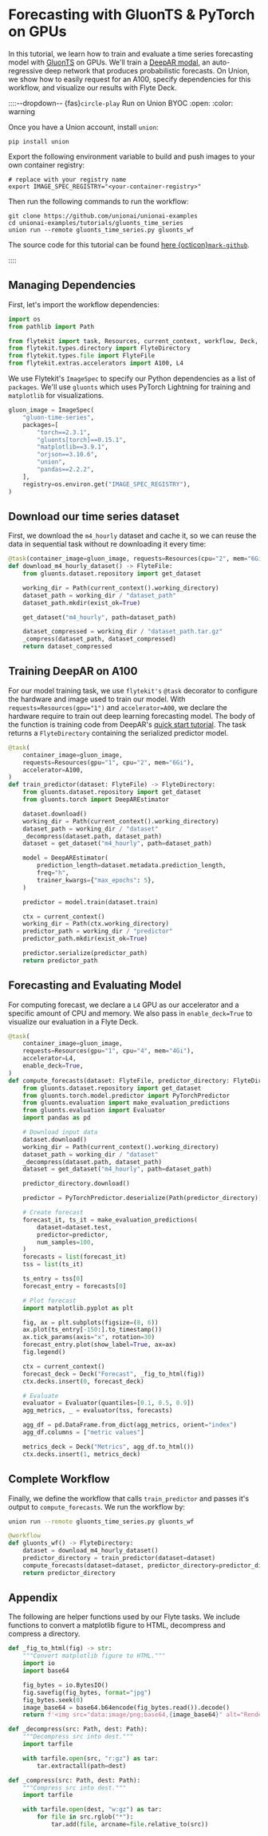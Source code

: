 # Forecasting with GluonTS & PyTorch on GPUs

In this tutorial, we learn how to train and evaluate a time series forecasting model
with [GluonTS](https://ts.gluon.ai/stable/) on GPUs. We'll train a
[DeepAR modal](https://arxiv.org/abs/1704.04110), an auto-regressive deep network that
produces probabilistic forecasts. On Union, we show how to easily request for an A100,
specify dependencies for this workflow, and visualize our results with Flyte Deck.

<!-- #region -->

::::--dropdown-- {fas}`circle-play` Run on Union BYOC
:open:
:color: warning

Once you have a Union account, install `union`:

```shell
pip install union
```

Export the following environment variable to build and push
images to your own container registry:

```shell
# replace with your registry name
export IMAGE_SPEC_REGISTRY="<your-container-registry>"
```

Then run the following commands to run the workflow:

```shell
git clone https://github.com/unionai/unionai-examples
cd unionai-examples/tutorials/gluonts_time_series
union run --remote gluonts_time_series.py gluonts_wf
```

The source code for this tutorial can be found [here {octicon}`mark-github`](https://www.github.com/unionai/unionai-examples/tree/main/tutorials/gluonts_time_series/gluonts_time_series.py).

::::

<!-- #endregion -->

## Managing Dependencies

First, let's import the workflow dependencies:

```python
import os
from pathlib import Path
```

```python
from flytekit import task, Resources, current_context, workflow, Deck, ImageSpec
from flytekit.types.directory import FlyteDirectory
from flytekit.types.file import FlyteFile
from flytekit.extras.accelerators import A100, L4
```

We use Flytekit's `ImageSpec` to specify our Python dependencies as a list of `packages`.
We'll use `gluonts` which uses PyTorch Lightning for training and `matplotlib` for
visualizations.

```python
gluon_image = ImageSpec(
    "gluon-time-series",
    packages=[
        "torch==2.3.1",
        "gluonts[torch]==0.15.1",
        "matplotlib==3.9.1",
        "orjson==3.10.6",
        "union",
        "pandas==2.2.2",
    ],
    registry=os.environ.get("IMAGE_SPEC_REGISTRY"),
)
```

## Download our time series dataset

First, we download the `m4_hourly` dataset and cache it, so we can reuse the data
in sequential task without re downloading it every time:

```python
@task(container_image=gluon_image, requests=Resources(cpu="2", mem="6Gi"))
def download_m4_hourly_dataset() -> FlyteFile:
    from gluonts.dataset.repository import get_dataset

    working_dir = Path(current_context().working_directory)
    dataset_path = working_dir / "dataset_path"
    dataset_path.mkdir(exist_ok=True)

    get_dataset("m4_hourly", path=dataset_path)

    dataset_compressed = working_dir / "dataset_path.tar.gz"
    _compress(dataset_path, dataset_compressed)
    return dataset_compressed
```

## Training DeepAR on A100

For our model training task, we use `flytekit's` `@task` decorator to configure the
hardware and image used to train our model. With `requests=Resources(gpu="1")` and
`accelerator=A00`, we declare the hardware require to train out deep learning
forecasting model. The body of the function is training code from DeepAR's
[quick start tutorial](https://ts.gluon.ai/stable/tutorials/forecasting/quick_start_tutorial.html).
The task returns a `FlyteDirectory` containing the serialized predictor model.

```python
@task(
    container_image=gluon_image,
    requests=Resources(gpu="1", cpu="2", mem="6Gi"),
    accelerator=A100,
)
def train_predictor(dataset: FlyteFile) -> FlyteDirectory:
    from gluonts.dataset.repository import get_dataset
    from gluonts.torch import DeepAREstimator

    dataset.download()
    working_dir = Path(current_context().working_directory)
    dataset_path = working_dir / "dataset"
    _decompress(dataset.path, dataset_path)
    dataset = get_dataset("m4_hourly", path=dataset_path)

    model = DeepAREstimator(
        prediction_length=dataset.metadata.prediction_length,
        freq="h",
        trainer_kwargs={"max_epochs": 5},
    )

    predictor = model.train(dataset.train)

    ctx = current_context()
    working_dir = Path(ctx.working_directory)
    predictor_path = working_dir / "predictor"
    predictor_path.mkdir(exist_ok=True)

    predictor.serialize(predictor_path)
    return predictor_path
```

## Forecasting and Evaluating Model

For computing forecast, we declare a `L4` GPU as our accelerator and a specific amount
of CPU and memory. We also pass in `enable_deck=True` to visualize our evaluation
in a Flyte Deck.

```python
@task(
    container_image=gluon_image,
    requests=Resources(gpu="1", cpu="4", mem="4Gi"),
    accelerator=L4,
    enable_deck=True,
)
def compute_forecasts(dataset: FlyteFile, predictor_directory: FlyteDirectory):
    from gluonts.dataset.repository import get_dataset
    from gluonts.torch.model.predictor import PyTorchPredictor
    from gluonts.evaluation import make_evaluation_predictions
    from gluonts.evaluation import Evaluator
    import pandas as pd

    # Download input data
    dataset.download()
    working_dir = Path(current_context().working_directory)
    dataset_path = working_dir / "dataset"
    _decompress(dataset.path, dataset_path)
    dataset = get_dataset("m4_hourly", path=dataset_path)

    predictor_directory.download()

    predictor = PyTorchPredictor.deserialize(Path(predictor_directory))

    # Create forecast
    forecast_it, ts_it = make_evaluation_predictions(
        dataset=dataset.test,
        predictor=predictor,
        num_samples=100,
    )
    forecasts = list(forecast_it)
    tss = list(ts_it)

    ts_entry = tss[0]
    forecast_entry = forecasts[0]

    # Plot forecast
    import matplotlib.pyplot as plt

    fig, ax = plt.subplots(figsize=(8, 6))
    ax.plot(ts_entry[-150:].to_timestamp())
    ax.tick_params(axis="x", rotation=30)
    forecast_entry.plot(show_label=True, ax=ax)
    fig.legend()

    ctx = current_context()
    forecast_deck = Deck("Forecast", _fig_to_html(fig))
    ctx.decks.insert(0, forecast_deck)

    # Evaluate
    evaluator = Evaluator(quantiles=[0.1, 0.5, 0.9])
    agg_metrics, _ = evaluator(tss, forecasts)

    agg_df = pd.DataFrame.from_dict(agg_metrics, orient="index")
    agg_df.columns = ["metric values"]

    metrics_deck = Deck("Metrics", agg_df.to_html())
    ctx.decks.insert(1, metrics_deck)
```

<!-- #region -->

## Complete Workflow

Finally, we define the workflow that calls `train_predictor` and passes it's output
to `compute_forecasts`. We run the workflow by:

```bash
union run --remote gluonts_time_series.py gluonts_wf
```

<!-- #endregion -->

```python
@workflow
def gluonts_wf() -> FlyteDirectory:
    dataset = download_m4_hourly_dataset()
    predictor_directory = train_predictor(dataset=dataset)
    compute_forecasts(dataset=dataset, predictor_directory=predictor_directory)
    return predictor_directory
```

## Appendix

The following are helper functions used by our Flyte tasks. We include functions to
convert a matplotlib figure to HTML, decompress and compress a directory.

```python
def _fig_to_html(fig) -> str:
    """Convert matplotlib figure to HTML."""
    import io
    import base64

    fig_bytes = io.BytesIO()
    fig.savefig(fig_bytes, format="jpg")
    fig_bytes.seek(0)
    image_base64 = base64.b64encode(fig_bytes.read()).decode()
    return f'<img src="data:image/png;base64,{image_base64}" alt="Rendered Image" />'
```

```python
def _decompress(src: Path, dest: Path):
    """Decompress src into dest."""
    import tarfile

    with tarfile.open(src, "r:gz") as tar:
        tar.extractall(path=dest)
```

```python
def _compress(src: Path, dest: Path):
    """Compress src into dest."""
    import tarfile

    with tarfile.open(dest, "w:gz") as tar:
        for file in src.rglob("*"):
            tar.add(file, arcname=file.relative_to(src))
```
